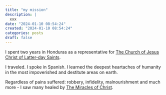 ```yaml
---
title: "my mission"  
description: |
  xxx  
date: "2024-01-10 08:54:24"  
created: "2024-01-10 08:54:24"
categories: posts  
draft: false
---
```

I spent two years in Honduras as a representative for [The Church of Jesus Christ of Latter-day Saints](../concepts/the-church-of-jesus-christ-of-latter-day-saints.md).

I traveled. I spoke in Spanish. I learned the deepest heartaches of humanity in the most impoverished and destitute areas on earth. 

Regardless of pains suffered: robbery, infidelity, malnourishment and much more - I saw many healed by [The Miracles of Christ](../christianity/the-miracles-of-christ.md). 